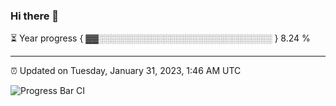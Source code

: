 ### Hi there 👋

⏳ Year progress { ▓▓░░░░░░░░░░░░░░░░░░░░░░░░░░░░ } 8.24 %

---

⏰ Updated on Tuesday, January 31, 2023, 1:46 AM UTC

![Progress Bar CI](https://github.com/arthurbuhl/arthurbuhl/workflows/Progress%20Bar%20CI/badge.svg)

